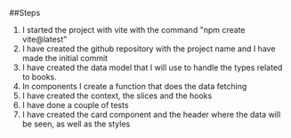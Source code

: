 ##Steps

1. I started the project with vite with the command "npm create vite@latest"
2. I have created the github repository with the project name and I have made the initial commit
3. I have created the data model that I will use to handle the types related to books.
4. In components I create a function that does the data fetching
5. I have created the context, the slices and the hooks
6. I have done a couple of tests
7. I have created the card component and the header where the data will be seen, as well as the styles
